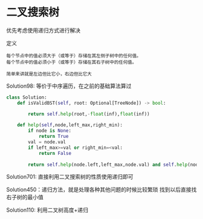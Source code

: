 # 二叉搜索树


优先考虑使用递归方式进行解决

定义

    每个节点中的值必须大于（或等于）存储在其左侧子树中的任何值。
    每个节点中的值必须小于（或等于）存储在其右子树中的任何值。

    简单来讲就是左边但比它小，右边但比它大

Solution98: 等价于中序遍历，在之前的基础算法算过

```python
class Solution:
    def isValidBST(self, root: Optional[TreeNode]) -> bool:

        return self.help(root,-float(inf),float(inf))
    
    def help(self,node,left_max,right_min):
        if node is None:
            return True
        val = node.val
        if left_max>=val or right_min=<val:
            return False
        
        return self.help(node.left,left_max,node.val) and self.help(node.right,node.val,right_min)
```

Solution701: 直接利用二叉搜索树的性质使用递归即可

Solution450：递归方法，就是处理各种其他问题的时候比较繁琐
找到以后直接找右子树的最小值

Solution110: 利用二叉树高度+递归